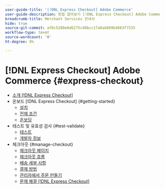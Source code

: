 ```yaml
---
user-guide-title: '[!DNL Express Checkout] Adobe Commerce'
user-guide-description: 방법 알아보기 [!DNL Express Checkout] Adobe Commerce 인스턴스 및 확장을 성공적으로 온보드 및 설정하는 방법을 활용할 수 있습니다.
breadcrumb-title: Merchant Services 안내서
hide: true
source-git-commit: af8c5288e6d6275c40bcc17a0ab809b4663f7535
workflow-type: tm+mt
source-wordcount: '0'
ht-degree: 0%

---
```



# [!DNL Express Checkout] Adobe Commerce {#express-checkout}

- [소개 [!DNL Express Checkout]](overview.md)
- 온보드 [!DNL Express Checkout] {#getting-started}
   - [설치](install.md)
   - [전제 조건](prerequisites.md)
   - [온보딩](onboarding.md)
- 테스트 및 유효성 검사 {#test-validate}
   - [테스트](testing.md)
   - [개발자 정보](developer.md)
- 체크아웃 {#manage-checkout}
   - [체크아웃 페이지](checkout-page.md)
   - [체크아웃 흐름](checkout-flow.md)
   - [배송 세부 사항](shipping-details.md)
   - [결제 방법](payment-methods.md)
   - [관리자에서 주문 만들기](create-order-admin.md)
   - [문제 해결 [!DNL Express Checkout]](troubleshooting.md)
